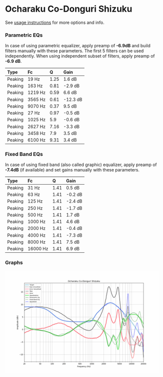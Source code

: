 # Ocharaku Co-Donguri Shizuku
See [usage instructions](https://github.com/jaakkopasanen/AutoEq#usage) for more options and info.

### Parametric EQs
In case of using parametric equalizer, apply preamp of **-6.9dB** and build filters manually
with these parameters. The first 5 filters can be used independently.
When using independent subset of filters, apply preamp of **-6.9 dB**.

| Type    | Fc      |    Q | Gain     |
|:--------|:--------|:-----|:---------|
| Peaking | 19 Hz   | 1.25 | 1.6 dB   |
| Peaking | 163 Hz  | 0.81 | -2.9 dB  |
| Peaking | 1219 Hz | 0.59 | 6.6 dB   |
| Peaking | 3565 Hz | 0.61 | -12.3 dB |
| Peaking | 9070 Hz | 0.37 | 9.5 dB   |
| Peaking | 27 Hz   | 0.97 | -0.5 dB  |
| Peaking | 1025 Hz | 5.9  | -0.6 dB  |
| Peaking | 2627 Hz | 7.16 | -3.3 dB  |
| Peaking | 3458 Hz | 7.9  | 3.5 dB   |
| Peaking | 6100 Hz | 9.31 | 3.4 dB   |

### Fixed Band EQs
In case of using fixed band (also called graphic) equalizer, apply preamp of **-7.4dB**
(if available) and set gains manually with these parameters.

| Type    | Fc       |    Q | Gain    |
|:--------|:---------|:-----|:--------|
| Peaking | 31 Hz    | 1.41 | 0.5 dB  |
| Peaking | 63 Hz    | 1.41 | -0.2 dB |
| Peaking | 125 Hz   | 1.41 | -2.4 dB |
| Peaking | 250 Hz   | 1.41 | -1.7 dB |
| Peaking | 500 Hz   | 1.41 | 1.7 dB  |
| Peaking | 1000 Hz  | 1.41 | 4.6 dB  |
| Peaking | 2000 Hz  | 1.41 | -0.4 dB |
| Peaking | 4000 Hz  | 1.41 | -7.3 dB |
| Peaking | 8000 Hz  | 1.41 | 7.5 dB  |
| Peaking | 16000 Hz | 1.41 | 6.9 dB  |

### Graphs
![](./Ocharaku%20Co-Donguri%20Shizuku.png)
